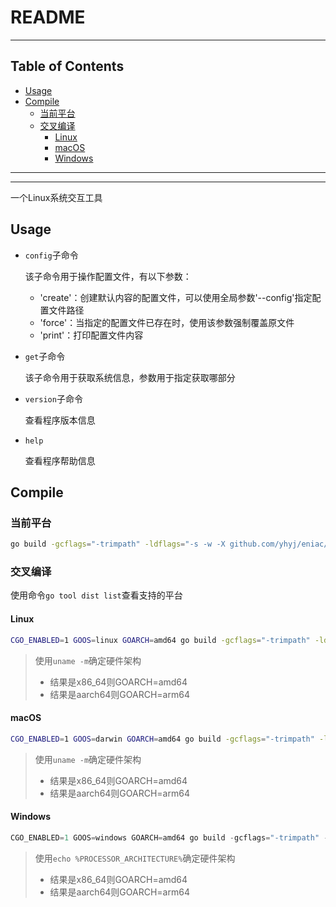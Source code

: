 # README

<!-- File: README.md -->
<!-- Author: YJ -->
<!-- Email: yj1516268@outlook.com -->
<!-- Created Time: 2023-04-19 11:19:47 -->

---

## Table of Contents

<!-- vim-markdown-toc GFM -->

* [Usage](#usage)
* [Compile](#compile)
  * [当前平台](#当前平台)
  * [交叉编译](#交叉编译)
    * [Linux](#linux)
    * [macOS](#macos)
    * [Windows](#windows)

<!-- vim-markdown-toc -->

---

<!------------------------------->
<!--             _             -->
<!--   ___ _ __ (_) __ _  ___  -->
<!--  / _ \ '_ \| |/ _` |/ __| -->
<!-- |  __/ | | | | (_| | (__  -->
<!--  \___|_| |_|_|\__,_|\___| -->
<!------------------------------->

---

一个Linux系统交互工具

## Usage

- `config`子命令

    该子命令用于操作配置文件，有以下参数：

    - 'create'：创建默认内容的配置文件，可以使用全局参数'--config'指定配置文件路径
    - 'force'：当指定的配置文件已存在时，使用该参数强制覆盖原文件
    - 'print'：打印配置文件内容

- `get`子命令

    该子命令用于获取系统信息，参数用于指定获取哪部分

- `version`子命令

    查看程序版本信息

- `help`

    查看程序帮助信息

## Compile

### 当前平台

```bash
go build -gcflags="-trimpath" -ldflags="-s -w -X github.com/yhyj/eniac/general.GitCommitHash=`git rev-parse HEAD` -X github.com/yhyj/eniac/general.BuildTime=`date +%s` -X github.com/yhyj/eniac/general.BuildBy=$USER" -o build/eniac main.go
```

### 交叉编译

使用命令`go tool dist list`查看支持的平台

#### Linux

```bash
CGO_ENABLED=1 GOOS=linux GOARCH=amd64 go build -gcflags="-trimpath" -ldflags="-s -w -X github.com/yhyj/eniac/general.GitCommitHash=`git rev-parse HEAD` -X github.com/yhyj/eniac/general.BuildTime=`date +%s` -X github.com/yhyj/eniac/general.BuildBy=$USER" -o build/eniac main.go
```

> 使用`uname -m`确定硬件架构
>
> - 结果是x86_64则GOARCH=amd64
> - 结果是aarch64则GOARCH=arm64

#### macOS

```bash
CGO_ENABLED=1 GOOS=darwin GOARCH=amd64 go build -gcflags="-trimpath" -ldflags="-s -w -X github.com/yhyj/eniac/general.GitCommitHash=`git rev-parse HEAD` -X github.com/yhyj/eniac/general.BuildTime=`date +%s` -X github.com/yhyj/eniac/general.BuildBy=$USER" -o build/eniac main.go
```

> 使用`uname -m`确定硬件架构
>
> - 结果是x86_64则GOARCH=amd64
> - 结果是aarch64则GOARCH=arm64

#### Windows

```powershell
CGO_ENABLED=1 GOOS=windows GOARCH=amd64 go build -gcflags="-trimpath" -ldflags="-s -w -H windowsgui -X github.com/yhyj/eniac/general.GitCommitHash=`git rev-parse HEAD` -X github.com/yhyj/eniac/general.BuildTime=`date +%s` -X github.com/yhyj/eniac/general.BuildBy=$USER" -o build/eniac.exe main.go
```

> 使用`echo %PROCESSOR_ARCHITECTURE%`确定硬件架构
>
> - 结果是x86_64则GOARCH=amd64
> - 结果是aarch64则GOARCH=arm64
